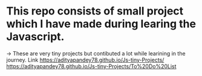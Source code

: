 # This repo consists of small project which I have made during learing the Javascript.
-> These are very tiny projects but contibuted a lot while learining in the journey.
Link
https://adityapandey78.github.io/Js-tiny-Projects/  \
https://adityapandey78.github.io/Js-tiny-Projects/To%20Do%20List
